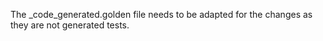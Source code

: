 The _code_generated.golden file needs to be adapted for the changes as they are not generated tests.
